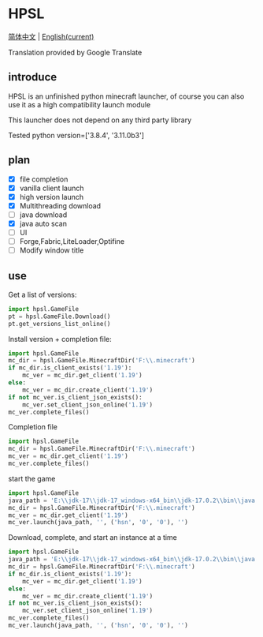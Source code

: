 # HPSL

[简体中文](https://github.com/hongshinn/HPSL/blob/master/readme.md)
|
[English(current)](https://github.com/hongshinn/HPSL/blob/master/readmes/Englishi.md)

Translation provided by Google Translate
## introduce
HPSL is an unfinished python minecraft launcher, of course you can also use it as a high compatibility launch module

This launcher does not depend on any third party library

Tested python version=['3.8.4', '3.11.0b3']
## plan
- [x] file completion
- [x] vanilla client launch
- [x] high version launch
- [x] Multithreading download
- [ ] java download
- [x] java auto scan
- [ ] UI
- [ ] Forge,Fabric,LiteLoader,Optifine
- [ ] Modify window title
## use
Get a list of versions:
~~~ python
import hpsl.GameFile
pt = hpsl.GameFile.Download()
pt.get_versions_list_online()
~~~

Install version + completion file:
~~~ python
import hpsl.GameFile
mc_dir = hpsl.GameFile.MinecraftDir('F:\\.minecraft')
if mc_dir.is_client_exists('1.19'):
    mc_ver = mc_dir.get_client('1.19')
else:
    mc_ver = mc_dir.create_client('1.19')
if not mc_ver.is_client_json_exists():
    mc_ver.set_client_json_online('1.19')
mc_ver.complete_files()

~~~

Completion file
~~~ python
import hpsl.GameFile
mc_dir = hpsl.GameFile.MinecraftDir('F:\\.minecraft')
mc_ver = mc_dir.get_client('1.19')
mc_ver.complete_files()
~~~

start the game
~~~ python
import hpsl.GameFile
java_path = 'E:\\jdk-17\\jdk-17_windows-x64_bin\\jdk-17.0.2\\bin\\java.exe'
mc_dir = hpsl.GameFile.MinecraftDir('F:\\.minecraft')
mc_ver = mc_dir.get_client('1.19')
mc_ver.launch(java_path, '', ('hsn', '0', '0'), '')
~~~

Download, complete, and start an instance at a time
~~~ python
import hpsl.GameFile
java_path = 'E:\\jdk-17\\jdk-17_windows-x64_bin\\jdk-17.0.2\\bin\\java.exe'
mc_dir = hpsl.GameFile.MinecraftDir('F:\\.minecraft')
if mc_dir.is_client_exists('1.19'):
    mc_ver = mc_dir.get_client('1.19')
else:
    mc_ver = mc_dir.create_client('1.19')
if not mc_ver.is_client_json_exists():
    mc_ver.set_client_json_online('1.19')
mc_ver.complete_files()
mc_ver.launch(java_path, '', ('hsn', '0', '0'), '')
~~~